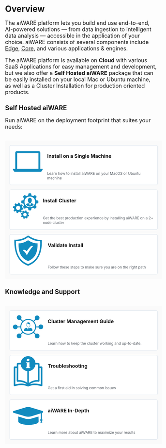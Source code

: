 <style>
     p, ul, ol, li { font-size: 18px !important;}
     
     .container{
        /* padding-right: 50px; */
        display: flex;
        flex-direction: column;
    }
    .section{
        display: flex;
        justify-content: center;
        /* align-items: center; */
        flex-direction: row;
        flex-wrap: wrap;
        width: 100%;
    }
    .image-or-video{
        display: flex;
        justify-content: center;
        align-items: center;
        min-width: 500px;
        height: 350px;
        background: #FAFAFA;

    }
    .card{
        display: flex;
        margin: 7.5px;
        /* justify-content: space-between; */
        min-width: 333px;
        border: 0.5px solid #D5DFE9;
        background: #FFFFFF;
        padding: 10px;
        height: 110px;
        border-radius: 4px;
        text-decoration: none;
        flex: 3;
    }
    .card:hover{
        background: #F9FCFF;
        border: 0.5px solid #118BBF;
        box-shadow: 0px 0px 10px rgba(0, 0, 0, 0.15);
        cursor: pointer;
    }
    .icon{
        display: flex;
        justify-content: center;
        align-items: center;
        min-width: 60px;
        height: 90px;
    }
    .card-content h3{
        padding: 0;
        margin: 0;
    }
    .card-content div{
        color: #5C6269;
        font-size: 12px;
    }
    .card-content{
        display: flex;
        flex-direction: column;
        height: 90px;
        justify-content: space-between;
        padding: 15px 0px 25px 15px;
    }
    .card-container{
        align-items: center;
        background: #FAFAFA;
        padding: 7.5px;
        border-radius: 4px;
    }
    .info-text{
        padding-right:30px; 
        /* padding-top:10px;  */
        flex: 6; 
        min-width: 350px
    }
</style>

# Overview

The aiWARE platform lets you build and use end-to-end, AI-powered solutions — from data ingestion to intelligent data analysis — accessible in the application of your choice. aiWARE consists of several components include [Edge](/aiware/aiWARE-in-depth/?id=architectural-overview), [Core](/apis/), and various applications & engines.

The aiWARE platform is available on **Cloud** with various SaaS Applications for easy management and development, but we also offer a **Self Hosted aiWARE** package that can be easily installed on your local Mac or Ubuntu machine, as well as a Cluster Installation for production oriented products.

## Self Hosted aiWARE <!-- {docsify-ignore} -->
Run aiWARE on the deployment footprint that suites your needs: 

<br>
<div class="section card-container">
<a class="card" href="/#/aiware/install/install">
<div class="icon">

![local](../icons/laptop.svg)
</div>
<div class="card-content">
<h3>Install on a Single Machine</h3>
<div>
    Learn how to install aiWARE on your MacOS or Ubuntu machine
</div>
</div>
</a>

<a class="card" href="/#/aiware/install/cluster?id=cluster-deployment">
<div class="icon">

![cluster](../icons/install.svg)
</div>
<div class="card-content">
<h3>Install Cluster</h3>
<div>
    Get the best production experience by installing aiWARE on a 2+ node cluster 
</div>
</div>
</a>

<a class="card" href="/#/aiware/install/validate">
<div class="icon">

![validate](../icons/validate.svg)
</div>
<div class="card-content">
<h3>Validate Install</h3>
<div>
    Follow these steps to make sure you are on the right path
</div>
</div>
</a>

</div>

## Knowledge and Support <!-- {docsify-ignore} -->

<br>
<div class="section card-container">

<a class="card" href="/#/aiware/manage/">
<div class="icon">

![cluster-management](../icons/cluster-management.svg)
</div>
<div class="card-content">
<h3>Cluster Management Guide</h3>
<div>
    Learn how to keep the cluster working and up-to-date.
</div>
</div>
</a>

<a class="card" href="/#/aiware/troubleshooting/">
<div class="icon">

![troubleshooting](../icons/troubleshooting.svg)
</div>
<div class="card-content">
<h3>Troubleshooting</h3>
<div>
    Get a first aid in solving common issues
</div>
</div>
</a>

<a class="card" href="/#/aiware/aiWARE-in-depth/">
<div class="icon">

![aiware-in-depth](../icons/aiware-in-depth.svg)
</div>
<div class="card-content">
<h3>aiWARE In-Depth</h3>
<div>
    Learn more about aiWARE to maximize your results
</div>
</div>
</a>

</div>




<style>
     p, ul, ol, li { font-size: 18px !important;}
</style>